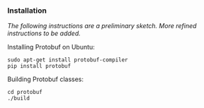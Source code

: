 ### Installation

_The following instructions are a preliminary sketch. More refined instructions to be added._

Installing Protobuf on Ubuntu:

    sudo apt-get install protobuf-compiler
    pip install protobuf

Building Protobuf classes:

    cd protobuf
    ./build
